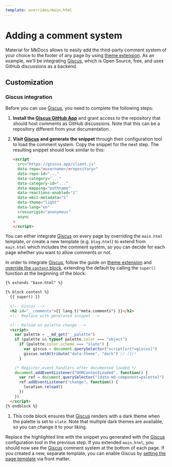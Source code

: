 ```yaml
---
template: overrides/main.html
---
```


# Adding a comment system

Material for MkDocs allows to easily add the third-party comment system of your
choice to the footer of any page by using [theme extension]. As an example,
we'll be integrating [Giscus], which is Open Source, free, and uses GitHub
discussions as a backend.

  [Giscus]: https://giscus.app/

## Customization

### Giscus integration

Before you can use [Giscus], you need to complete the following steps:

1.  __Install the [Giscus GitHub App]__ and grant access to the repository
    that should host comments as GitHub discussions. Note that this can be a
    repository different from your documentation.
2.  __Visit [Giscus] and generate the snippet__ through their configuration tool
    to load the comment system. Copy the snippet for the next step. The
    resulting snippet should look similar to this:

    ``` html
    <script
      src="https://giscus.app/client.js"
      data-repo="<username>/<repository>"
      data-repo-id="..."
      data-category="..."
      data-category-id="..."
      data-mapping="pathname"
      data-reactions-enabled="1"
      data-emit-metadata="1"
      data-theme="light"
      data-lang="en"
      crossorigin="anonymous"
      async
    >
    </script>
    ```

You can either integrate [Giscus] on every page by overriding the `main.html`
template, or create a new template (e.g. `blog.html`) to extend from `main.html`
which includes the comment system, so you can decide for each page whether you
want to allow comments or not.

In order to integrate [Giscus], follow the guide on [theme extension] and
[override the `content` block][overriding blocks], extending the default by
calling the `super()` function at the beginning of the block:

``` html hl_lines="8"
{% extends "base.html" %}

{% block content %}
  {{ super() }}

  <!-- Giscus -->
  <h2 id="__comments">{{ lang.t("meta.comments") }}</h2>
  <!-- Replace with generated snippet -->

  <!-- Reload on palette change -->
  <script>
    var palette = __md_get("__palette")
    if (palette && typeof palette.color === "object")
      if (palette.color.scheme === "slate") {
        var giscus = document.querySelector("script[src*=giscus]")
        giscus.setAttribute("data-theme", "dark") // (1)!
      }

    /* Register event handlers after documented loaded */
    document.addEventListener("DOMContentLoaded", function() {
      var ref = document.querySelector("[data-md-component=palette]")
      ref.addEventListener("change", function() {
        location.reload()
      })
    })
  </script>
{% endblock %}
```

1.  This code block ensures that [Giscus] renders with a dark theme when the
    palette is set to `slate`. Note that multiple dark themes are available,
    so you can change it to your liking.

Replace the highlighted line with the snippet you generated with the [Giscus]
configuration tool in the previous step. If you extended `main.html`, you should
now see the [Giscus] comment system at the bottom of each page. If you created
a new, separate template, you can enable Giscus by [setting the page template]
via front matter.

  [Giscus GitHub App]: https://github.com/apps/giscus
  [theme extension]: ../customization.md#extending-the-theme
  [overriding blocks]: ../customization.md#overriding-blocks
  [setting the page template]: ../reference/index.md#setting-the-page-template
